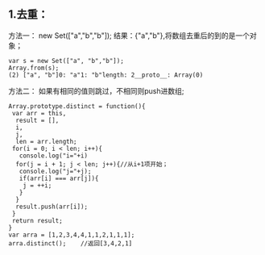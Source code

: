 1.去重：
---
方法一：
new Set(["a","b","b"]); 结果：{"a","b"},将数组去重后的到的是一个对象；
```
var s = new Set(["a", "b","b"]);
Array.from(s);   
(2) ["a", "b"]0: "a"1: "b"length: 2__proto__: Array(0)
```
方法二：
如果有相同的值则跳过，不相同则push进数组;
```
Array.prototype.distinct = function(){
 var arr = this,
  result = [],
  i,
  j,
  len = arr.length;
 for(i = 0; i < len; i++){
   console.log("i="+i)
  for(j = i + 1; j < len; j++){//从i+1项开始；
   console.log("j="+j);
   if(arr[i] === arr[j]){
    j = ++i;
   }
  }
  result.push(arr[i]);
 }
 return result;
}
var arra = [1,2,3,4,4,1,1,2,1,1,1];
arra.distinct();    //返回[3,4,2,1]
```
